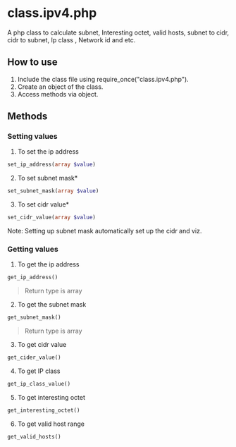 # class.ipv4.php
A php class to calculate subnet, Interesting octet, valid hosts, subnet to cidr, cidr to subnet, Ip class , Network id and etc.
## How to use 
1) Include the class file using require_once("class.ipv4.php").
2) Create an object of the class.
3) Access methods via object.
## Methods 
### Setting values
1) To set the ip address
```php
set_ip_address(array $value)
```
2) To set subnet mask*
```php
set_subnet_mask(array $value)
```
3) To set cidr value*
```php
set_cidr_value(array $value)
```

Note: Setting up subnet mask automatically set up the cidr and viz.
### Getting values
1) To get the ip address
```php
get_ip_address()
```
> Return type is array
2) To get the subnet mask
```php
get_subnet_mask()
```
> Return type is array
3) To get cidr value
```php
get_cider_value()
```
4) To get IP class
```php
get_ip_class_value()
```
5) To get interesting octet 
```php
get_interesting_octet()
```
6) To get valid host range
```php
get_valid_hosts()
```
